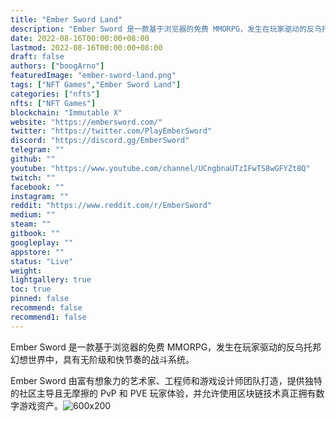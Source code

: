 ```yaml
---
title: "Ember Sword Land"
description: "Ember Sword 是一款基于浏览器的免费 MMORPG，发生在玩家驱动的反乌托邦幻想世界中，具有无阶级和快节奏的战斗系统。"
date: 2022-08-16T00:00:00+08:00
lastmod: 2022-08-16T00:00:00+08:00
draft: false
authors: ["boogArno"]
featuredImage: "ember-sword-land.png"
tags: ["NFT Games","Ember Sword Land"]
categories: ["nfts"]
nfts: ["NFT Games"]
blockchain: "Immutable X"
website: "https://embersword.com/"
twitter: "https://twitter.com/PlayEmberSword"
discord: "https://discord.gg/EmberSword"
telegram: ""
github: ""
youtube: "https://www.youtube.com/channel/UCngbnaUTzIFwTS8wGFYZt8Q"
twitch: ""
facebook: ""
instagram: ""
reddit: "https://www.reddit.com/r/EmberSword"
medium: ""
steam: ""
gitbook: ""
googleplay: ""
appstore: ""
status: "Live"
weight: 
lightgallery: true
toc: true
pinned: false
recommend: false
recommend1: false
---
```

Ember Sword 是一款基于浏览器的免费 MMORPG，发生在玩家驱动的反乌托邦幻想世界中，具有无阶级和快节奏的战斗系统。

 Ember Sword 由富有想象力的艺术家、工程师和游戏设计师团队打造，提供独特的社区主导且无摩擦的 PvP 和 PVE 玩家体验，并允许使用区块链技术真正拥有数字游戏资产。![600x200](d:\Users\Desktop\周周\ember-sword-land\600x200.jpg)
